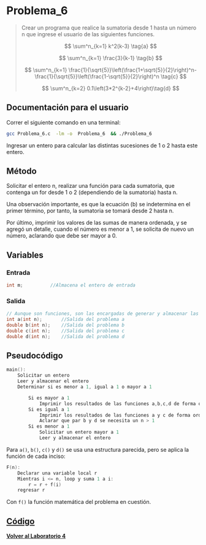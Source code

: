 #     Problema_6

> Crear un programa que realice la sumatoria desde 1 hasta un número n que ingrese el usuario de las siguientes funciones.
> 
>   $$
>       \sum^n_{k=1} k^2(k-3) \tag{a}
>   $$
> 
>   $$
>       \sum^n_{k=1} \frac{3}{k-1} \tag{b}
>   $$
>
>   $$
>       \sum^n_{k=1} \frac{1}{\sqrt{5}}\left(\frac{1+\sqrt{5}}{2}\right)^n-\frac{1}{\sqrt{5}}\left(\frac{1-\sqrt{5}}{2}\right)^n \tag{c}
>   $$
> 
>   $$
>       \sum^n_{k=2} 0.1\left(3*2^{k-2}+4\right)\tag{d}
>   $$


##    Documentación para el usuario

Correr el siguiente comando en una terminal:

```bash
gcc Problema_6.c  -lm -o  Problema_6  && ./Problema_6
```

Ingresar un entero para calcular las distintas sucesiones de 1 o 2 hasta este entero.

##    Método

Solicitar el entero n, realizar una función para cada sumatoria, que contenga un for desde 1 o 2 (dependiendo de la sumatoria) hasta n.

Una observación importante, es que la ecuación (b) se indetermina en el primer término, por tanto, la sumatoria se tomará desde 2 hasta n.

Por último, imprimir los valores de las sumas de manera ordenada, y se agregó un detalle, cuando el número es menor a 1, se solicita de nuevo un número, aclarando que debe ser mayor a 0.

##    Variables

###   Entrada

```c
int m;          //Almacena el entero de entrada
```

###   Salida

```c
// Aunque son funciones, son las encargadas de generar y almacenar las salidas. 
int a(int n);       //Salida del problema a
double b(int n);    //Salida del problema b
double c(int n);    //Salida del problema c
double d(int n);    //Salida del problema d
```

##    Pseudocódigo

```c
main():
    Solicitar un entero
    Leer y almacenar el entero
    Determinar si es menor a 1, igual a 1 o mayor a 1

        Si es mayor a 1
            Imprimir los resultados de las funciones a,b,c,d de forma ordenada
        Si es igual a 1
            Imprimir los resultados de las funciones a y c de forma ordenada
            Aclarar que par b y d se necesita un n > 1
        Si es menor a 1
            Solicitar un entero mayor a 1
            Leer y almacenar el entero
```

Para `a()`, `b()`, `c()` y `d()` se usa una estructura parecida, pero se aplica la función de cada inciso:

```c
F(n):
    Declarar una variable local r
    Mientras i <= n, loop y suma 1 a i:
        r = r + f(i)
    regresar r
```

Con `f()` la función matemática del problema en cuestión.

##    [Código](Problema_6.c)

**[Volver al Laboratorio 4](../../README.md)**